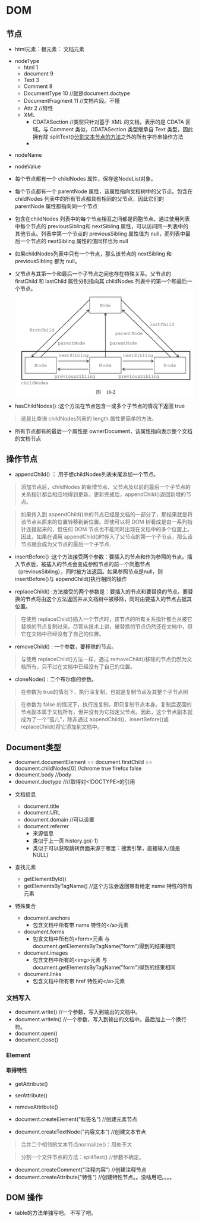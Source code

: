 # DOM


## 节点
* html元素：根元素： 文档元素
+ nodeType
    - html  1
    - document 9
    - Text 3
    - Comment 8
    - DocumentType 10 //就是document.doctype
    - DocumentFragment 11 //文档片段。不懂
    - Attr 2 //特性
    + XML
        - CDATASection //类型只针对基于 XML 的文档，表示的是 CDATA 区域。与 Comment 类似，CDATASection 类型继承自 Text 类型，因此拥有除 splitText()[分割文本节点的方法](#Element)之外的所有字符串操作方法
        -   
* nodeName
* nodeValue

* 每个节点都有一个 childNodes 属性，保存这NodeList对象。  
* 每个节点都有一个 parentNode 属性，该属性指向文档树中的父节点。包含在 childNodes 列表中的所有节点都具有相同的父节点，因此它们的 parentNode 属性都指向同一个节点
* 包含在childNodes 列表中的每个节点相互之间都是同胞节点。通过使用列表中每个节点的 previousSibling和 nextSibling 属性，可以访问同一列表中的其他节点。列表中第一个节点的 previousSibling 属性值为 null，而列表中最后一个节点的 nextSibling 属性的值同样也为 null
* 如果childNodes列表中只有一个节点，那么该节点的 nextSibling 和 previousSibling 都为 null。
* 父节点与其第一个和最后一个子节点之间也存在特殊关系。父节点的 firstChild 和 lastChild 属性分别指向其 childNodes 列表中的第一个和最后一个节点。
![节点关系](./img/child.png)

* hasChildNodes()  :这个方法在节点包含一或多个子节点的情况下返回 true
> 这是比查询 childNodes列表的 length 属性更简单的方法。

* 所有节点都有的最后一个属性是 ownerDocument，该属性指向表示整个文档的文档节点


## 操作节点

* appendChild() ： 用于想childNodes列表末尾添加一个节点。
> 添加节点后，childNodes 的新增节点、父节点及以前的最后一个子节点的关系指针都会相应地得到更新。更新完成后，appendChild()返回新增的节点。

> 如果传入到 appendChild()中的节点已经是文档的一部分了，那结果就是将该节点从原来的位置转移到新位置。即使可以将 DOM 树看成是由一系列指针连接起来的，但任何 DOM 节点也不能同时出现在文档中的多个位置上。因此，如果在调用 appendChild()时传入了父节点的第一个子节点，那么该节点就会成为父节点的最后一个子节点.

* insertBefore() :这个方法接受两个参数：要插入的节点和作为参照的节点。插入节点后，被插入的节点会变成参照节点的前一个同胞节点（previousSibling），同时被方法返回。如果参照节点是null，则 insertBefore()与 appendChild()执行相同的操作

* replaceChild() :方法接受的两个参数是：要插入的节点和要替换的节点。要替换的节点将由这个方法返回并从文档树中被移除，同时由要插入的节点占据其位置。

> 在使用 replaceChild()插入一个节点时，该节点的所有关系指针都会从被它替换的节点复制过来。尽管从技术上讲，被替换的节点仍然还在文档中，但它在文档中已经没有了自己的位置。

* removeChild() : 一个参数，要移除的节点。

> 与使用 replaceChild()方法一样，通过 removeChild()移除的节点仍然为文档所有，只不过在文档中已经没有了自己的位置。

* cloneNode() : 二个布尔值的参数。
> 在参数为 true的情况下，执行深复制，也就是复制节点及其整个子节点树

> 在参数为 false 的情况下，执行浅复制，即只复制节点本身。复制后返回的节点副本属于文档所有，但并没有为它指定父节点。因此，这个节点副本就成为了一个“孤儿”，除非通过 appendChild()、insertBefore()或 replaceChild()将它添加到文档中。



## Document类型

* document.documentElement == document.firstChild == document.childNodes[0] //chrome true firefox false
* document.body  //body
* document.doctype  ////取得对<!DOCTYPE>的引用
+ 文档信息
    - document.title
    - document.URL
    - document.domain  //可以设置
    - document.referrer 
        - 来源信息
        - 类似于上一页 history.go(-1)
        - 类似于可以获取跳转页面来源于哪里：搜索引擎，直接输入(值是NULL)
+ 查找元素
    - getElementById()
    - getElementsByTagName() //这个方法会返回带有给定 name 特性的所有元素

+ 特殊集合
    - document.anchors
        - 包含文档中所有带 name 特性的&lt;/a&gt;元素
    - document.forms
        -   包含文档中所有的&lt;form&gt;元素 与 document.getElementsByTagName("form")得到的结果相同
    - document.images
        - 包含文档中所有的&lt;img&gt;元素 与  document.getElementsByTagName("form")得到的结果相同
    - document.links
        - 包含文档中所有带 href 特性的&lt;/a&gt;元素
 
### 文档写入
* document.write()  //一个参数，写入到输出的文档中。
* document.writeln() //一个参数，写入到输出的文档中。最后加上一个换行符。
* document.open()
* document.close()


### Element
#### 取得特性
* getAttribute()
* serAttribute()
* removeAttribute()


* document.createElement("标签名") //创建元素节点
* document.createTextNode("内容文本") //创建文本节点
> 合并二个相邻的文本节点normalize()：用处不大

> 分割一个文件节点的方法：splitText()  //参数不确定。

* document.createComment("注释内容") //创建注释节点
* document.createAttribute("特性")  //创建特性节点。。没啥用吧。。。。



## DOM 操作
* table的方法单独写吧。 不写了吧。



